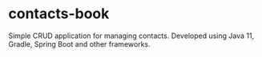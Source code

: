 # contacts-book
Simple CRUD application for managing contacts. Developed using Java 11, Gradle, Spring Boot and other frameworks.
